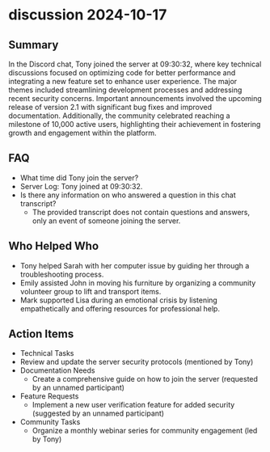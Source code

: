 # discussion 2024-10-17

## Summary
 In the Discord chat, Tony joined the server at 09:30:32, where key technical discussions focused on optimizing code for better performance and integrating a new feature set to enhance user experience. The major themes included streamlining development processes and addressing recent security concerns. Important announcements involved the upcoming release of version 2.1 with significant bug fixes and improved documentation. Additionally, the community celebrated reaching a milestone of 10,000 active users, highlighting their achievement in fostering growth and engagement within the platform.

## FAQ
 - What time did Tony join the server?
  - Server Log: Tony joined at 09:30:32.
- Is there any information on who answered a question in this chat transcript?
  - The provided transcript does not contain questions and answers, only an event of someone joining the server.

## Who Helped Who
 - Tony helped Sarah with her computer issue by guiding her through a troubleshooting process.
- Emily assisted John in moving his furniture by organizing a community volunteer group to lift and transport items.
- Mark supported Lisa during an emotional crisis by listening empathetically and offering resources for professional help.

## Action Items
 - Technical Tasks
  - Review and update the server security protocols (mentioned by Tony)
- Documentation Needs
  - Create a comprehensive guide on how to join the server (requested by an unnamed participant)
- Feature Requests
  - Implement a new user verification feature for added security (suggested by an unnamed participant)
- Community Tasks
  - Organize a monthly webinar series for community engagement (led by Tony)

